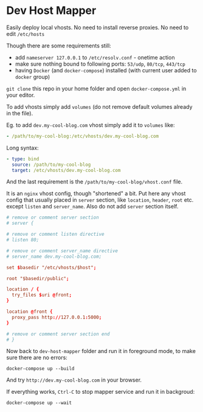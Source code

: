 
# Dev Host Mapper

Easily deploy local vhosts.
No need to install reverse proxies.
No need to edit `/etc/hosts`

Though there are some requirements still:
- add `nameserver 127.0.0.1` to `/etc/resolv.conf` - onetime action
- make sure nothing bound to following ports: `53/udp`, `80/tcp`, `443/tcp`
- having `Docker` (and `docker-compose`) installed (with current user added to `docker` group)

`git clone` this repo in your home folder and open `docker-compose.yml` in your editor.

To add vhosts simply add `volumes` (do not remove default volumes already in the file).

Eg. to add `dev.my-cool-blog.com` vhost simply add it to `volumes` like:

```yml
- /path/to/my-cool-blog:/etc/vhosts/dev.my-cool-blog.com
```

Long syntax:

```yml
- type: bind
  source: /path/to/my-cool-blog
  target: /etc/vhosts/dev.my-cool-blog.com

```

And the last requirement is the `/path/to/my-cool-blog/vhost.conf` file.

It is an `nginx` vhost config, though "shortened" a bit.
Put here any vhost config that usually placed in `server` section, like `location`, `header`, `root` etc. except `listen` and `server_name`.
Also do not add `server` section itself.

```conf
# remove or comment server section
# server {

# remove or comment listen directive
# listen 80;

# remove or comment server_name directive
# server_name dev.my-cool-blog.com;

set $basedir "/etc/vhosts/$host";

root "$basedir/public";

location / {
  try_files $uri @front;
}

location @front {
  proxy_pass http://127.0.0.1:5000;
}

# remove or comment server section end
# }
```

Now back to `dev-host-mapper` folder and run it in foreground mode, to make sure there are no errors:

`docker-compose up --build`

And try `http://dev.my-cool-blog.com` in your browser.

If everything works, `Ctrl-C` to stop mapper service and run it in backgroud:

`docker-compose up --wait`

